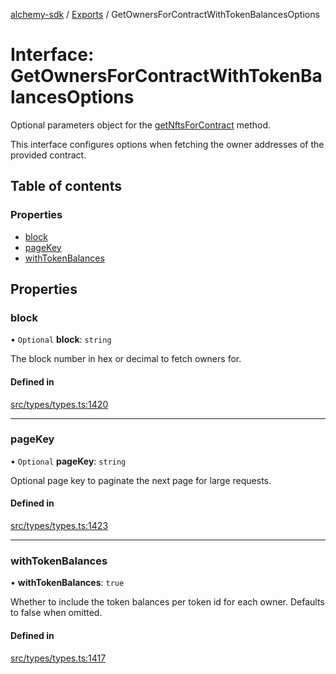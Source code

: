 [alchemy-sdk](../README.md) / [Exports](../modules.md) / GetOwnersForContractWithTokenBalancesOptions

# Interface: GetOwnersForContractWithTokenBalancesOptions

Optional parameters object for the [getNftsForContract](../classes/NftNamespace.md#getnftsforcontract) method.

This interface configures options when fetching the owner addresses of the
provided contract.

## Table of contents

### Properties

- [block](GetOwnersForContractWithTokenBalancesOptions.md#block)
- [pageKey](GetOwnersForContractWithTokenBalancesOptions.md#pagekey)
- [withTokenBalances](GetOwnersForContractWithTokenBalancesOptions.md#withtokenbalances)

## Properties

### block

• `Optional` **block**: `string`

The block number in hex or decimal to fetch owners for.

#### Defined in

[src/types/types.ts:1420](https://github.com/alchemyplatform/alchemy-sdk-js/blob/bed7d71/src/types/types.ts#L1420)

___

### pageKey

• `Optional` **pageKey**: `string`

Optional page key to paginate the next page for large requests.

#### Defined in

[src/types/types.ts:1423](https://github.com/alchemyplatform/alchemy-sdk-js/blob/bed7d71/src/types/types.ts#L1423)

___

### withTokenBalances

• **withTokenBalances**: ``true``

Whether to include the token balances per token id for each owner. Defaults
to false when omitted.

#### Defined in

[src/types/types.ts:1417](https://github.com/alchemyplatform/alchemy-sdk-js/blob/bed7d71/src/types/types.ts#L1417)
